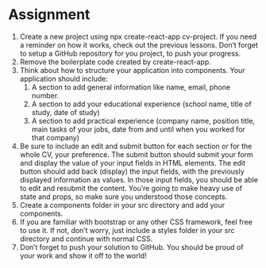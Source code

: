 # Assignment
1. Create a new project using npx create-react-app cv-project. If you need a reminder on how it works, check out the previous lessons. Don’t forget to setup a GitHub repository for you project, to push your progress.
2. Remove the boilerplate code created by create-react-app.
3. Think about how to structure your application into components. Your application should include:
    1. A section to add general information like name, email, phone number.
    2. A section to add your educational experience (school name, title of study, date of study)
    3. A section to add practical experience (company name, position title, main tasks of your jobs, date from and until when you worked for that company)
4. Be sure to include an edit and submit button for each section or for the whole CV, your preference. The submit button should submit your form and display the value of your input fields in HTML elements. The edit button should add back (display) the input fields, with the previously displayed information as values. In those input fields, you should be able to edit and resubmit the content. You’re going to make heavy use of state and props, so make sure you understood those concepts.
5. Create a components folder in your src directory and add your components.
6. If you are familiar with bootstrap or any other CSS framework, feel free to use it. If not, don’t worry, just include a styles folder in your src directory and continue with normal CSS.
7. Don’t forget to push your solution to GitHub. You should be proud of your work and show it off to the world!